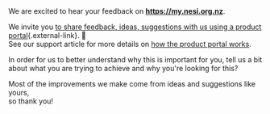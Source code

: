  

We are excited to hear your feedback on **https://my.nesi.org.nz**.

We invite you [to share feedback, ideas, suggestions with us using a
product
portal](https://portal.productboard.com/nesi/11-my-nesi-org-nz){.external-link}.
🤔\
See our support article for more details on [how the product portal
works](https://support.nesi.org.nz/hc/en-gb/articles/360001504596).

In order for us to better understand why this is important for you, tell
us a bit about what you are trying to achieve and why you're looking for
this?

Most of the improvements we make come from ideas and suggestions like
yours,\
so thank you!

